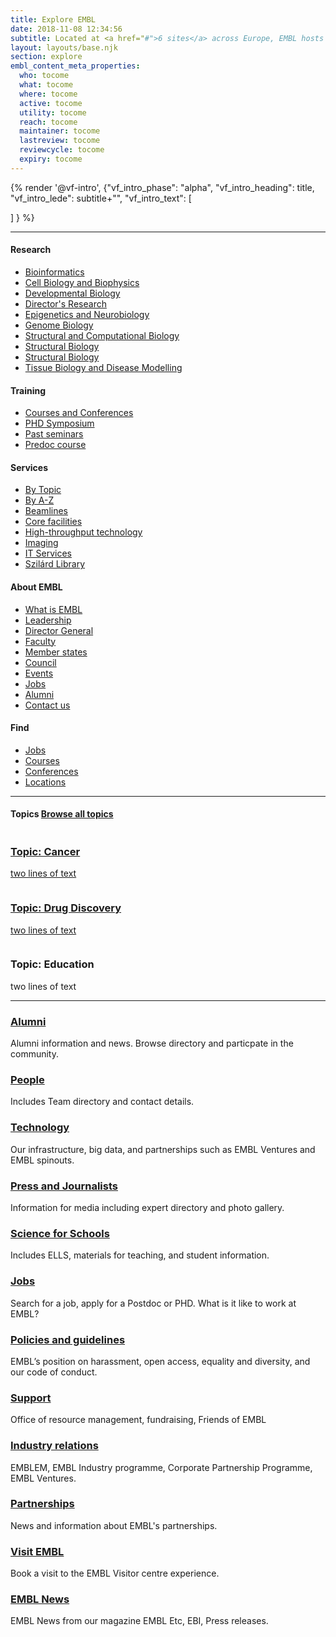 ```yaml
---
title: Explore EMBL
date: 2018-11-08 12:34:56
subtitle: Located at <a href="#">6 sites</a> across Europe, EMBL hosts <a href="#">74 research groups</a> and provides <a href="#">238 services and tools</a> for the life science community. In 2017, EMBL ran <a href="#">87 courses and conferences</a>, and had <a href="#">667 papers published</a> in scientific journals.
layout: layouts/base.njk
section: explore
embl_content_meta_properties:
  who: tocome
  what: tocome
  where: tocome
  active: tocome
  utility: tocome
  reach: tocome
  maintainer: tocome
  lastreview: tocome
  reviewcycle: tocome
  expiry: tocome
---
```


{% render '@vf-intro', {"vf_intro_phase": "alpha", "vf_intro_heading": title,
  "vf_intro_lede": subtitle+"",
  "vf_intro_text": [

  ]
} %}

<hr class="vf-divider">

<section class="vf-grid vf-grid__col-5">
<div class="vf-links">
        <h4 class="vf-links__heading">Research</h3>
        <ul class="vf-links__list | vf-list">
        <li class="vf-list__item">
            <a class="vf-list__link" href="https://www.ebi.ac.uk/">Bioinformatics</a>
          </li>
          <li class="vf-list__item">
            <a class="vf-list__link" href="https://www.embl.de/research/units/cbb/index.html">Cell Biology and Biophysics</a>
          </li>
          <li class="vf-list__item">
            <a class="vf-list__link" href="https://www.embl.de/research/units/dev_biology/index.html">Developmental Biology</a>
          </li>
          <li class="vf-list__item">
            <a class="vf-list__link" href="https://www.embl.de/research/units/directors_research/index.html">Director's Research</a>
          </li>
          <li class="vf-list__item">
            <a class="vf-list__link" href="https://www.embl.it/research/unit/index.html">Epigenetics and Neurobiology</a>
          </li>
          <li class="vf-list__item">
            <a class="vf-list__link" href="https://www.embl.de/research/units/genome_biology/index.html">Genome Biology</a>
          </li>
          <li class="vf-list__item">
            <a class="vf-list__link" href="https://www.embl.de/research/units/scb/index.html">Structural and Computational Biology</a>
          </li>
          <li class="vf-list__item">
            <a class="vf-list__link" href="https://www.embl.fr/research/unit/index.html">Structural Biology</a>
          </li>
          <li class="vf-list__item">
            <a class="vf-list__link" href="https://www.embl-hamburg.de/research/unit/index.html">Structural Biology</a>
          </li>
          <li class="vf-list__item">
            <a class="vf-list__link" href="https://www.embl.es/research/unit/index.html">Tissue Biology and Disease Modelling</a>
          </li>
        </ul>
</div>

<div class="vf-links">
        <h4 class="vf-links__heading">Training</h3>
        <ul class="vf-links__list | vf-list">
          <li class="vf-list__item">
            <a class="vf-list__link" href="https://www.embl.de/training/cco/index.html">Courses and Conferences</a>
          </li>
          <li class="vf-list__item">
            <a class="vf-list__link" href="https://www.embl.de/training/eipp/phd_symposium/index.html">PHD Symposium</a>
          </li>
          <li class="vf-list__item">
            <a class="vf-list__link" href="https://www.embl.de/research/seminars/index.php?p_outstation=HD&p_type=0&p_timeRange=4">Past seminars</a>
          </li>
          <li class="vf-list__item">
            <a class="vf-list__link" href="https://www.embl.de/predoccourse/index.html">Predoc course</a>
          </li>
        </ul>
</div>

<div class="vf-links">
        <h4 class="vf-links__heading">Services</h3>
        <ul class="vf-links__list | vf-list">
          <li class="vf-list__item">
            <a class="vf-list__link" href="https://dev.beta.embl.org/info/coming-soon/?link=services_by_topic">By Topic</a>
          </li>
          <li class="vf-list__item">
            <a class="vf-list__link" href="https://dev.beta.embl.org/info/coming-soon/?link=services_a_z">By A-Z</a>
          </li>
          <li class="vf-list__item">
            <a class="vf-list__link" href="https://www.embl-hamburg.de/services/index.html">Beamlines</a>
            </li>
          <li class="vf-list__item">
            <a class="vf-list__link" href="https://www.embl.de/services/core_facilities/index.html">Core facilities</a>
            </li>
           <li class="vf-list__item">
            <a class="vf-list__link" href="https://www.embl.fr/services/index.html">High-throughput technology</a>
          </li>
          <li class="vf-list__item">
            <a class="vf-list__link" href="https://www.embl.es/services/mesoscopic-imaging-facility/index.html">Imaging</a>
          </li>
          <li class="vf-list__item">
            <a class="vf-list__link" href="https://www.embl.de/services/itservices/index.html">IT Services</a>
          </li>
          <li class="vf-list__item">
            <a class="vf-list__link" href="https://www.embl.de/services/library/index.html">Szilárd Library</a>
          </li>
        </ul>
</div>

<div class="vf-links">
        <h4 class="vf-links__heading">About EMBL</h3>
        <ul class="vf-links__list | vf-list">
          <li class="vf-list__item">
            <a class="vf-list__link" href="https://www.embl.de/aboutus/general_information/index.html">What is EMBL</a>
          </li>
          <li class="vf-list__item">
            <a class="vf-list__link" href="https://www.embl.de/aboutus/general_information/leadership/index.html">Leadership</a>
          </li>
          <li class="vf-list__item">
            <a class="vf-list__link" href="https://www.embl.de/aboutus/general_information/leadership/dg/index.html">Director General</a>
          </li>
          <li class="vf-list__item">
            <a class="vf-list__link" href="https://www.embl.de/research/faculty/index.php">Faculty</a>
          </li>
          <li class="vf-list__item">
            <a class="vf-list__link" href="https://www.embl.de/aboutus/general_information/organisation/member_states/index.html">Member states</a>
          </li>
          <li class="vf-list__item">
            <a class="vf-list__link" href="https://www.embl.de/aboutus/general_information/leadership/council/index.html">Council</a>
          </li>
          <li class="vf-list__item">
            <a class="vf-list__link" href="https://www.embl.de/aboutus/public-events/index.html">Events</a>
            </li>
          <li class="vf-list__item">
            <a class="vf-list__link" href="https://www.embl.de/jobs/index.php">Jobs</a>
          </li>
          <li class="vf-list__item">
            <a class="vf-list__link" href="https://www.embl.de/aboutus/alumni/index.html">Alumni</a>
          </li>
          <li class="vf-list__item">
            <a class="vf-list__link" href="https://dev.beta.embl.org/info/coming-soon/?link=contact">Contact us</a>
          </li>
        </ul>
</div>

<div class="vf-links">
        <h4 class="vf-links__heading">Find</h3>
        <ul class="vf-links__list | vf-list">
          <li class="vf-list__item">
            <a class="vf-list__link" href="https://www.embl.de/jobs/searchjobs/index.php?newlang=1&se=1">Jobs</a>
          </li>
          <li class="vf-list__item">
            <a class="vf-list__link" href="https://www.embl.de/training/events/index.php?e=COU&o=ALL&t=FUTURE&sub=ALL&search=Show+Events">Courses</a>
          </li>
          <li class="vf-list__item">
            <a class="vf-list__link" href="https://www.embl.de/training/events/index.php?e=CON&o=ALL&t=FUTURE&sub=ALL&search=Show+Events">Conferences</a>
          </li>
          <li class="vf-list__item">
            <a class="vf-list__link" href="https://www.embl.org/">Locations</a>
          </li>
        </ul>
</div>
</section>

<hr class="vf-divider">

<h4 class="vf-grid vf-grid__col-3 vf-links__heading">Topics <a href="/topics">Browse all topics</a></h3>

<section class="vf-grid vf-grid__col-3 vf-content">

<a href="/topics/cancer">
<div class="vf-card vf-card--topic">
    <img src="{{ '/images/20190521_drosophila_tracheal_tip_cell_daniel_rios-s.jpg' | url }}" alt="" class="vf-card__image">
    <div class="vf-card__content">
        <h3 class="vf-card__title">
            Topic: Cancer
        </h3>
        <p class="vf-card__text">
            two lines of text
        </p>
    </div>
</div>
</a>

<a href="/topics/drug-discovery">
<div class="vf-card vf-card--topic">
    <img src="{{ '/images/1809_influenza-protein-crystals_cusack-s.jpg' | url }}" alt="" class="vf-card__image">
    <div class="vf-card__content">
        <h3 class="vf-card__title">
            Topic: Drug Discovery
        </h3>
        <p class="vf-card__text">
            two lines of text
        </p>
    </div>
</div>
</a>

<div class="vf-card vf-card--topic">
    <img src="{{ '/images/0607_ells-school-group_hd-s.jpg' | url }}" alt="" class="vf-card__image">
    <div class="vf-card__content">
        <h3 class="vf-card__title">
            Topic: Education
        </h3>
        <p class="vf-card__text">
            two lines of text
        </p>
    </div>
</div>
</section>

<hr class="vf-divider">





<section class="vf-grid vf-grid__col-3 vf-content">
<div>
<h3><a href="https://www.embl.de/aboutus/alumni/index.html">Alumni</a></h3>
<p>Alumni information and news. Browse directory and particpate in the community.</p>
</div>

<div>
<h3><a href="https://dev.beta.embl.org/info/coming-soon/?link=people_directory">People</a></h3>
<p>Includes Team directory and contact details.</p>
</div>

<div>
<h3><a href="https://dev.beta.embl.org/info/coming-soon/?link=technology">Technology</a></h3>
<p>Our infrastructure, big data, and partnerships such as EMBL Ventures and EMBL spinouts.</p>
</div>

<div>
<h3><a href="https://dev.beta.embl.org/info/coming-soon/?link=press">Press and Journalists</a></h3>
<p>Information for media including expert directory and photo gallery.</p>
</div>

<div>
<h3><a href="https://www.embl.de/training/scienceforschools/index.html">Science for Schools</a></h3>
<p>Includes ELLS, materials for teaching, and student information.</p>
</div>

<div>
<h3><a href="https://www.embl.de/jobs/index.php">Jobs</a></h3>
<p>Search for a job, apply for a Postdoc or PHD. What is it like to work at EMBL?</p>
</div>

<div>
<h3><a href="https://dev.beta.embl.org/info/coming-soon/?link=policies">Policies and guidelines</a></h3>
<p>EMBL’s position on harassment, open access, equality and diversity, and our code of conduct.</p>
</div>

<div>
<h3><a href="https://www.embl.de/aboutus/support-embl/index.html">Support</a></h3>
<p>Office of resource management, fundraising, Friends of EMBL</p>
</div>

<div>
<h3><a href="https://www.embl.de/aboutus/industry-relations/index.html">Industry relations</a></h3>
<p>EMBLEM, EMBL Industry programme, Corporate Partnership Programme, EMBL Ventures.</p>
</div>

<div>
<h3><a href="https://www.embl.de/research/partnerships/remote/index.html">Partnerships</a></h3>
<p>News and information about EMBL's partnerships.</p>
</div>

<div>
<h3><a href="https://dev.beta.embl.org/info/coming-soon/?link=visitor_centre">Visit EMBL</a></h3>
<p>Book a visit to the EMBL Visitor centre experience.</p>
</div>

<div>
<h3><a href="https://news.embl.de/">EMBL News</a></h3>
<p>EMBL News from our magazine EMBL Etc, EBI, Press releases.</p>
</div>

</section>
